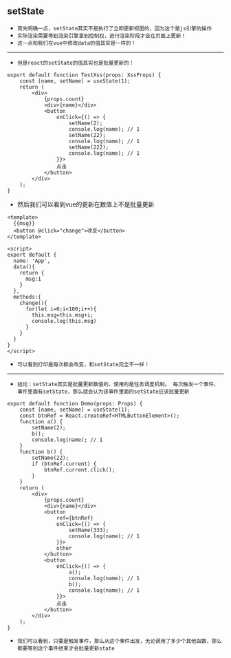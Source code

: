 ## setState
* `首先明确一点，setState其实不是执行了立即更新视图的，因为这个是js引擎的操作`
* `实际渲染需要等到渲染引擎拿到控制权，进行渲染阶段才会在页面上更新！`
* `这一点和我们在vue中修改data的值其实是一样的！`
---

* `但是react的setState的值其实也是批量更新的！`
```tsx
export default function TestXss(props: XssProps) {
    const [name, setName] = useState(1);
    return (
        <div>
            {props.count}
            <div>{name}</div>
            <button
                onClick={() => {
                    setName(2);
                    console.log(name); // 1
                    setName(22);
                    console.log(name); // 1
                    setName(222);
                    console.log(name); // 1
                }}>
                点击
            </button>
        </div>
    );
}
```
* 然后我们可以看到vue的更新在数值上不是批量更新
```vue
<template>
  {{msg}}
  <button @click="change">改变</button>
</template>

<script>
export default {
  name: 'App',
  data(){
    return {
      msg:1
    }
  },
  methods:{
    change(){
      for(let i=0;i<100;i++){
        this.msg=this.msg+i;
        console.log(this.msg)
      }
    }
  }
}
</script>
```
* `可以看到打印是每次都会改变，和setState完全不一样！`

---
* `结论：setState其实是批量更新数值的，使用的是任务调度机制。
  每次触发一个事件，事件里面有setState，那么就会认为该事件里面的setState应该批量更新`
  

```tsx
export default function Demo(props: Props) {
    const [name, setName] = useState(1);
    const btnRef = React.createRef<HTMLButtonElement>();
    function a() {
        setName(2);
        b();
        console.log(name); // 1
    }
    function b() {
        setName(22);
        if (btnRef.current) {
            btnRef.current.click();
        }
    }
    return (
        <div>
            {props.count}
            <div>{name}</div>
            <button
                ref={btnRef}
                onClick={() => {
                    setName(333);
                    console.log(name); // 1
                }}>
                other
            </button>
            <button
                onClick={() => {
                    a();
                    console.log(name); // 1
                    b();
                    console.log(name); // 1
                }}>
                点击
            </button>
        </div>
    );
}
```
* `我们可以看到，只要是触发事件，那么从这个事件出发，无论调用了多少个其他函数，那么都要等到这个事件结束才会批量更新state`

